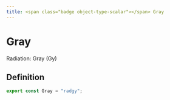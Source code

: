 ```yaml
---
title: <span class="badge object-type-scalar"></span> Gray
---
```

# <span class="badge object-type-scalar"></span> Gray

Radiation: Gray (Gy)

## Definition

```typescript
export const Gray = "radgy";

```

